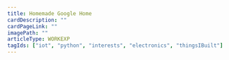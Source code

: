 ```yaml
---
title: Homemade Google Home
cardDescription: ""
cardPageLink: ""
imagePath: ""
articleType: WORKEXP
tagIds: ["iot", "python", "interests", "electronics", "thingsIBuilt"]
---
```

